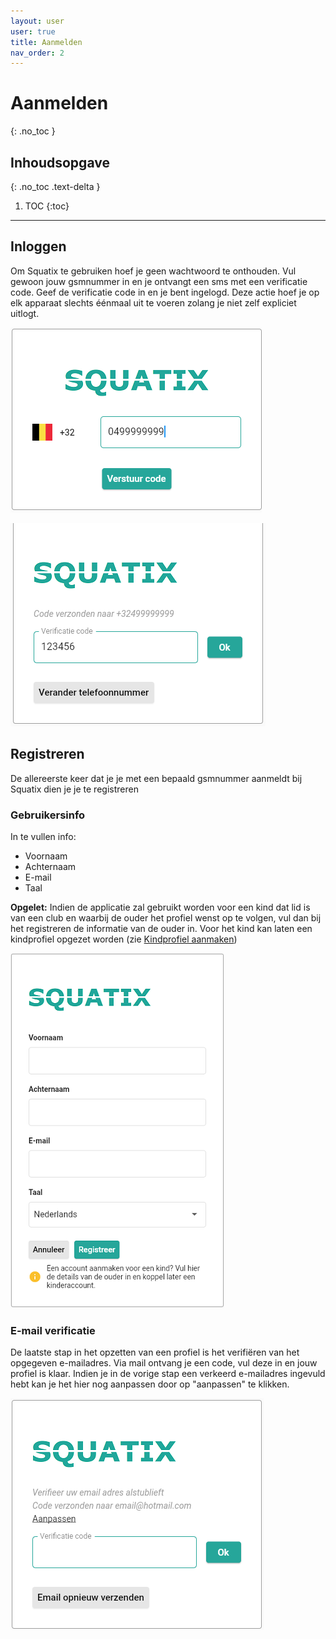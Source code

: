 ```yaml
---
layout: user
user: true
title: Aanmelden
nav_order: 2
---
```


# Aanmelden
{: .no_toc }

## Inhoudsopgave
{: .no_toc .text-delta }

1. TOC
{:toc}

---

## Inloggen

Om Squatix te gebruiken hoef je geen wachtwoord te onthouden. Vul gewoon jouw gsmnummer in en je ontvangt een sms met een verificatie code. Geef de verificatie code in en je bent ingelogd.
Deze actie hoef je op elk apparaat slechts éénmaal uit te voeren zolang je niet zelf expliciet uitlogt.

![sign in](/assets/images/sign_in_phone.png)

![sign in](/assets/images/sign_in_verify.png)

	
## Registreren

De allereerste keer dat je je met een bepaald gsmnummer aanmeldt bij Squatix dien je je te registreren

### Gebruikersinfo

In te vullen info:
- Voornaam
- Achternaam
- E-mail
- Taal 

**Opgelet:** Indien de applicatie zal gebruikt worden voor een kind dat lid is van een club en waarbij de ouder het profiel wenst op te volgen, vul dan bij het registreren de informatie van de
ouder in. Voor het kind kan laten een kindprofiel opgezet worden (zie [Kindprofiel aanmaken](profile.md#kindprofiel-aanmaken))

![sign in](/assets/images/register.png)

### E-mail verificatie

De laatste stap in het opzetten van een profiel is het verifiëren van het opgegeven e-mailadres. Via mail ontvang je een code, vul deze in en jouw profiel is klaar. Indien je in de vorige stap
een verkeerd e-mailadres ingevuld hebt kan je het hier nog aanpassen door op "aanpassen" te klikken.

![verify mail](/assets/images/email_verification.png)
